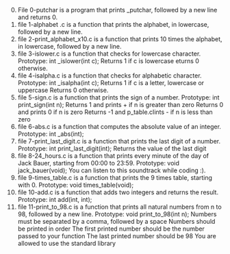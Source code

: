 0. File 0-putchar is  a program that prints _putchar, followed by a new line and returns 0.
1. file 1-alphabet .c is a function that prints the alphabet, in lowercase, followed by a new line.
2. file 2-print_alphabet_x10.c is a  function that prints 10 times the alphabet, in lowercase, followed by a new line.
3. file  3-islower.c is a function that checks for lowercase character.
Prototype: int _islower(int c);
Returns 1 if c is lowercase
eturns 0 otherwise.
4. file 4-isalpha.c is a function that checks for alphabetic character.
Prototype: int _isalpha(int c);
Returns 1 if c is a letter, lowercase or uppercase
Returns 0 otherwise.
5. file 5-sign.c is a function that prints the sign of a number.
Prototype: int print_sign(int n);
Returns 1 and prints + if n is greater than zero
Returns 0 and prints 0 if n is zero
Returns -1 and p_table.cIints - if n is less than zero
6. file 6-abs.c is a  function that computes the absolute value of an integer.
Prototype: int _abs(int); 
7. file 7-print_last_digit.c is a function that prints the last digit of a number.
Prototype: int print_last_digit(int);
Returns the value of the last digit 
8. file 8-24_hours.c is a function that prints every minute of the day of Jack Bauer, starting from 00:00 to 23:59.
Prototype: void jack_bauer(void);
You can listen to this soundtrack while coding :).
9. file 9-times_table.c is a function that prints the 9 times table, starting with 0.
Prototype: void times_table(void);
10. file 10-add.c is a function that adds two integers and returns the result.
Prototype: int add(int, int); 
11. file  11-print_to_98.c is a function that prints all natural numbers from n to 98, followed by a new line.
Prototype: void print_to_98(int n);
Numbers must be separated by a comma, followed by a space
Numbers should be printed in order
The first printed number should be the number passed to your function
The last printed number should be 98
You are allowed to use the standard library
